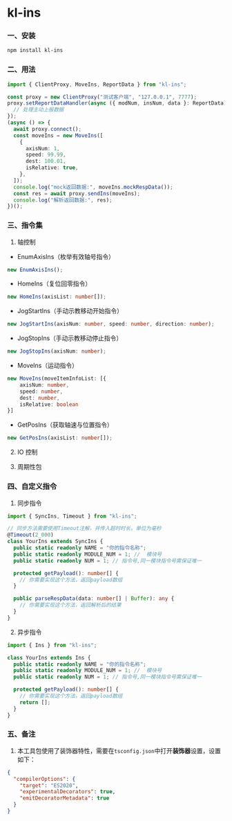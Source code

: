 # kl-ins

### 一、安装

```bash
npm install kl-ins
```

### 二、用法

```typescript
import { ClientProxy, MoveIns, ReportData } from "kl-ins";

const proxy = new ClientProxy("测试客户端", "127.0.0.1", 7777);
proxy.setReportDataHandler(async ({ modNum, insNum, data }: ReportData) => {
  // 处理主动上报数据
});
(async () => {
  await proxy.connect();
  const moveIns = new MoveIns([
    {
      axisNum: 1,
      speed: 99.99,
      dest: 100.01,
      isRelative: true,
    },
  ]);
  console.log("mock返回数据:", moveIns.mockRespData());
  const res = await proxy.sendIns(moveIns);
  console.log("解析返回数据:", res);
})();
```

### 三、指令集

1. 轴控制

- EnumAxisIns（枚举有效轴号指令）

```typescript
new EnumAxisIns();
```

- HomeIns（复位回零指令）

```typescript
new HomeIns(axisList: number[]);
```

- JogStartIns（手动示教移动开始指令）

```typescript
new JogStartIns(axisNum: number, speed: number, direction: number);
```

- JogStopIns（手动示教移动停止指令）

```typescript
new JogStopIns(axisNum: number);
```

- MoveIns（运动指令）

```typescript
new MoveIns(moveItemInfoList: [{
    axisNum: number,
    speed: number,
    dest: number,
    isRelative: boolean
}]
```

- GetPosIns（获取轴速与位置指令）

```typescript
new GetPosIns(axisList: number[]);
```

2. IO 控制

3. 周期性包

### 四、自定义指令

1. 同步指令

```typescript
import { SyncIns, Timeout } from "kl-ins";

// 同步方法需要使用Timeout注解，并传入超时时长，单位为毫秒
@Timeout(2_000)
class YourIns extends SyncIns {
  public static readonly NAME = "你的指令名称";
  public static readonly MODULE_NUM = 1; //  模块号
  public static readonly NUM = 1; // 指令号,同一模块指令号需保证唯一

  protected getPayload(): number[] {
    // 你需要实现这个方法，返回payload数组
  }

  public parseRespData(data: number[] | Buffer): any {
    // 你需要实现这个方法，返回解析后的结果
  }
}
```

2. 异步指令

```typescript
import { Ins } from "kl-ins";

class YourIns extends Ins {
  public static readonly NAME = "你的指令名称";
  public static readonly MODULE_NUM = 1; //  模块号
  public static readonly NUM = 1; // 指令号,同一模块指令号需保证唯一

  protected getPayload(): number[] {
    // 你需要实现这个方法，返回payload数组
    return [];
  }
}
```

### 五、备注

1. 本工具包使用了装饰器特性，需要在`tsconfig.json`中打开**装饰器**设置，设置如下：

```json
{
  "compilerOptions": {
    "target": "ES2020",
    "experimentalDecorators": true,
    "emitDecoratorMetadata": true
  }
}
```
